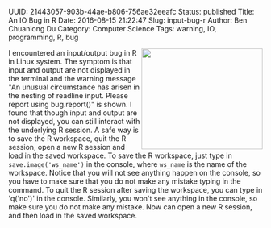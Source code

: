 UUID: 21443057-903b-44ae-b806-756ae32eeafc
Status: published
Title: An IO Bug in R
Date: 2016-08-15 21:22:47
Slug: input-bug-r
Author: Ben Chuanlong Du
Category: Computer Science
Tags: warning, IO, programming, R, bug

<img src="http://dclong.github.io/media/computer/bug.jpg" height="200" width="240" align="right"/>

I encountered an input/output bug in R in Linux system. 
The symptom is that input and output are not displayed in the terminal 
and the warning message 
"An unusual circumstance has arisen in the nesting of readline input. 
Please report using bug.report()" is shown. 
I found that though input and output are not displayed, you can still 
interact with the underlying R session. 
A safe way is to save the R workspace, quit the R session, open a new 
R session and load in the saved workspace. To save the R workspace,
just type in `save.image('ws_name')` in the console, where `ws_name` 
is the name of the workspace. Notice that you will not see anything 
happen on the console, so you have to make sure that you do not make 
any mistake typing in the command. To quit the R session after saving 
the workspace, you can type in 'q('no')' in the console. 
Similarly, you won't see anything in the console, so make sure you do not 
make any mistake. Now can open a new R session, and then load in the saved 
workspace. 
